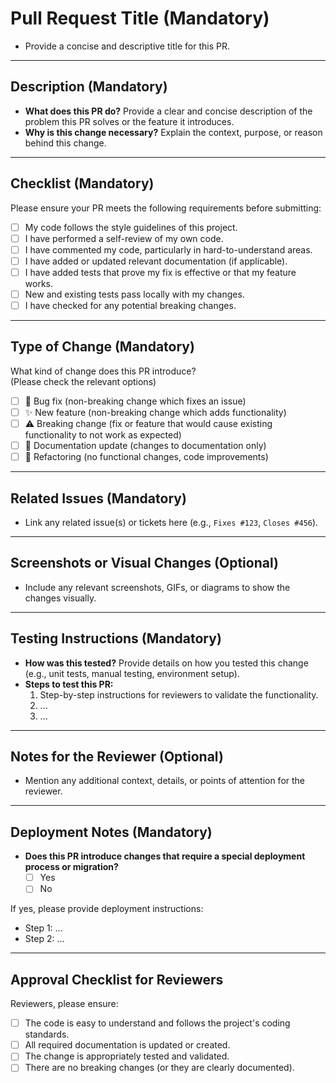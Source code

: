 # Pull Request Title (Mandatory)
- Provide a concise and descriptive title for this PR.

---

## Description (Mandatory)
- **What does this PR do?**
  Provide a clear and concise description of the problem this PR solves or the feature it introduces.
- **Why is this change necessary?**
  Explain the context, purpose, or reason behind this change.

---

## Checklist (Mandatory)
Please ensure your PR meets the following requirements before submitting:

- [ ] My code follows the style guidelines of this project.
- [ ] I have performed a self-review of my own code.
- [ ] I have commented my code, particularly in hard-to-understand areas.
- [ ] I have added or updated relevant documentation (if applicable).
- [ ] I have added tests that prove my fix is effective or that my feature works.
- [ ] New and existing tests pass locally with my changes.
- [ ] I have checked for any potential breaking changes.

---

## Type of Change (Mandatory)
What kind of change does this PR introduce?  
(Please check the relevant options)

- [ ] 🐛 Bug fix (non-breaking change which fixes an issue)
- [ ] ✨ New feature (non-breaking change which adds functionality)
- [ ] ⚠️ Breaking change (fix or feature that would cause existing functionality to not work as expected)
- [ ] 📄 Documentation update (changes to documentation only)
- [ ] 🔧 Refactoring (no functional changes, code improvements)

---

## Related Issues (Mandatory)
- Link any related issue(s) or tickets here (e.g., `Fixes #123`, `Closes #456`).

---

## Screenshots or Visual Changes (Optional)
- Include any relevant screenshots, GIFs, or diagrams to show the changes visually.

---

## Testing Instructions (Mandatory)
- **How was this tested?** 
  Provide details on how you tested this change (e.g., unit tests, manual testing, environment setup).
- **Steps to test this PR:**
  1. Step-by-step instructions for reviewers to validate the functionality.
  2. ...
  3. ...

---

## Notes for the Reviewer (Optional)
- Mention any additional context, details, or points of attention for the reviewer.

---

## Deployment Notes (Mandatory)
- **Does this PR introduce changes that require a special deployment process or migration?**
  - [ ] Yes
  - [ ] No

If yes, please provide deployment instructions:
- Step 1: ...
- Step 2: ...

---

## Approval Checklist for Reviewers
Reviewers, please ensure:
- [ ] The code is easy to understand and follows the project's coding standards.
- [ ] All required documentation is updated or created.
- [ ] The change is appropriately tested and validated.
- [ ] There are no breaking changes (or they are clearly documented).
